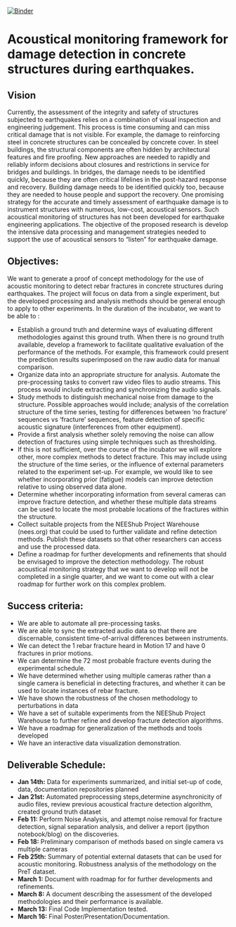 [![Binder](http://mybinder.org/badge.svg)](http://mybinder.org/repo/thonstad/acoustical_monitoring)

# Acoustical monitoring framework for damage detection in concrete structures during earthquakes.

## Vision
Currently, the assessment of the integrity and safety of structures subjected to earthquakes relies on a combination of visual inspection and engineering judgement. This process is time consuming and can miss critical damage that is not visible. For example, the damage to reinforcing steel in concrete structures can be concealed by concrete cover. In steel buildings, the structural components are often hidden by architectural features and fire proofing.
New approaches are needed to rapidly and reliably inform decisions about closures and restrictions in service for bridges and buildings. In bridges, the damage needs to be identified quickly, because they are often critical lifelines in the post-hazard response and recovery. Building damage needs to be identified quickly too, because they are needed to house people and support the recovery.
One promising strategy for the accurate and timely assessment of earthquake damage is to instrument structures with numerous, low-cost, acoustical sensors. Such acoustical monitoring of structures has not been developed for earthquake engineering applications. The objective of the proposed research is develop the intensive data processing and management strategies needed to support the use of acoustical sensors to “listen” for earthquake damage.

## Objectives:
We want to generate a proof of concept methodology for the use of acoustic monitoring to detect rebar fractures in concrete structures during earthquakes. The project will focus on data from a single experiment, but the developed processing and analysis methods should be general enough to apply to other experiments.
In the duration of the incubator, we want to be able to :
* Establish a ground truth and determine ways of evaluating different methodologies against this ground truth. When there is no ground truth available, develop a framework to facilitate qualitative evaluation of the performance of the methods. For example, this framework could present the prediction results superimposed on the raw audio data for manual comparison.
* Organize data into an appropriate structure for analysis. Automate the pre-processing tasks to convert raw video files to audio streams. This process would include extracting and synchronizing the audio signals.
* Study methods to distinguish mechanical noise from damage to the structure. Possible approaches would include; analysis of the correlation structure of the time series, testing for differences between ‘no fracture’ sequences vs ‘fracture’ sequences, feature detection of specific acoustic signature (interferences from other equipment).
* Provide a first analysis whether solely removing the noise can allow detection of fractures using simple techniques such as thresholding. 
* If this is not sufficient, over the course of the incubator we will explore other, more complex methods to detect fracture. This may include using the structure of the time series, or the influence of external parameters related to the experiment set-up. For example, we would like to see whether incorporating prior (fatigue) models can improve detection relative to using observed data alone.
* Determine whether incorporating information from several cameras can improve fracture detection, and whether these multiple data streams can be used to locate the most probable locations of the fractures within the structure.    
* Collect suitable projects from the NEEShub Project Warehouse (nees.org) that could be used to further validate and refine detection methods. Publish these datasets so that other researchers can access and use the processed data.
* Define a roadmap for further developments and refinements that should be envisaged to improve the detection methodology. The robust acoustical monitoring strategy that we want to develop will not be completed in a single quarter, and we want to come out with a clear roadmap for further work on this complex problem.

## Success criteria:
* We are able to automate all pre-processing tasks.
* We are able to sync the extracted audio data so that there are discernable, consistent time-of-arrival differences between instruments.
* We can detect the 1 rebar fracture heard in Motion 17 and have 0 fractures in prior motions. 
* We can determine the 72 most probable fracture events during the experimental schedule.
* We have determined whether using multiple cameras rather than a single camera is beneficial in detecting fractures, and whether it can be used to locate instances of rebar fracture.
* We have shown the robustness of the chosen methodology to perturbations in data
* We have a set of suitable experiments from the NEEShub Project Warehouse to further refine and develop fracture detection algorithms.
* We have a roadmap for generalization of the methods and tools developed
* We have an interactive data visualization demonstration.

## Deliverable Schedule:
* **Jan 14th:** Data for experiments summarized, and initial set-up of code, data, documentation  repositories planned
* **Jan 21st:** Automated preprocessing steps,determine asynchronicity of audio files, review previous acoustical fracture detection algorithm, created ground truth dataset
* **Feb  11:** Perform Noise Analysis, and attempt noise removal for fracture detection, signal separation analysis, and deliver a report (ipython notebook/blog) on the discoveries.
* **Feb 18:** Preliminary comparison of methods based on single camera vs multiple cameras          
* **Feb 25th:** Summary of potential external datasets that can be used for acoustic monitoring. Robustness analysis of the methodology on the PreT dataset.
* **March 1:** Document with roadmap for for further developments and refinements.
* **March 8:** A document describing the assessment of the developed methodologies and their performance is available.
* **March 13:** Final Code Implementation tested.
* **March 16:** Final Poster/Presentation/Documentation.
